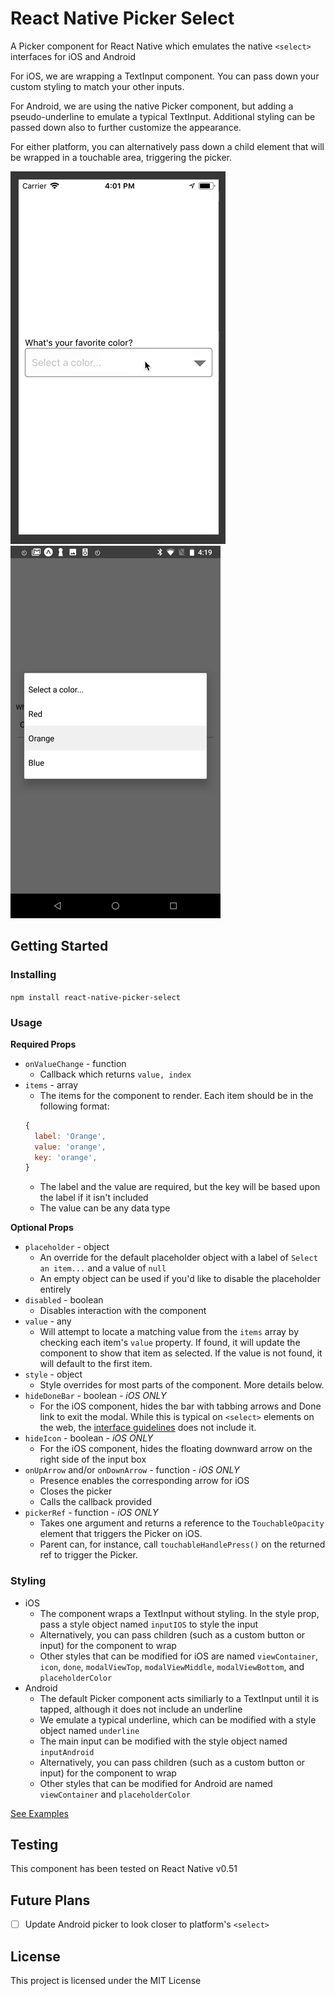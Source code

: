 
# React Native Picker Select

A Picker component for React Native which emulates the native `<select>` interfaces for iOS and Android

For iOS, we are wrapping a TextInput component. You can pass down your custom styling to match your other inputs.

For Android, we are using the native Picker component, but adding a pseudo-underline to emulate a typical TextInput. Additional styling can be passed down also to further customize the appearance.

For either platform, you can alternatively pass down a child element that will be wrapped in a touchable area, triggering the picker.

![iOS Example](./example/ios-example.gif) ![Android Example](./example/android-example.png)


## Getting Started

### Installing

`npm install react-native-picker-select`

### Usage

**Required Props**
* `onValueChange` - function
  * Callback which returns `value, index`
* `items` - array
  * The items for the component to render. Each item should be in the following format:
  ```js
  {
    label: 'Orange',
    value: 'orange',
    key: 'orange',
  }
  ```
  * The label and the value are required, but the key will be based upon the label if it isn't included
  * The value can be any data type

**Optional Props**
* `placeholder` - object
  * An override for the default placeholder object with a label of `Select an item...` and a value of `null`
  * An empty object can be used if you'd like to disable the placeholder entirely
* `disabled` - boolean
  * Disables interaction with the component
* `value` - any
  * Will attempt to locate a matching value from the `items` array by checking each item's `value` property. If found, it will update the component to show that item as selected. If the value is not found, it will default to the first item.
* `style` - object
  * Style overrides for most parts of the component. More details below.
* `hideDoneBar` - boolean - *iOS ONLY*
  * For the iOS component, hides the bar with tabbing arrows and Done link to exit the modal. While this is typical on `<select>` elements on the web, the [interface guidelines](https://developer.apple.com/ios/human-interface-guidelines/controls/pickers/) does not include it.
* `hideIcon` - boolean - *iOS ONLY*
  * For the iOS component, hides the floating downward arrow on the right side of the input box
* `onUpArrow` and/or `onDownArrow` - function - *iOS ONLY*
  * Presence enables the corresponding arrow for iOS
  * Closes the picker
  * Calls the callback provided
* `pickerRef` - function - *iOS ONLY*
  * Takes one argument and returns a reference to the `TouchableOpacity` element that triggers the Picker on iOS.
  * Parent can, for instance, call `touchableHandlePress()` on the returned ref to trigger the Picker.

### Styling

* iOS
  * The component wraps a TextInput without styling. In the style prop, pass a style object named `inputIOS` to style the input
  * Alternatively, you can pass children (such as a custom button or input) for the component to wrap
  * Other styles that can be modified for iOS are named `viewContainer`, `icon`, `done`, `modalViewTop`, `modalViewMiddle`, `modalViewBottom`, and `placeholderColor`
* Android
  * The default Picker component acts similiarly to a TextInput until it is tapped, although it does not include an underline
  * We emulate a typical underline, which can be modified with a style object named `underline`
  * The main input can be modified with the style object named `inputAndroid`
  * Alternatively, you can pass children (such as a custom button or input) for the component to wrap
  * Other styles that can be modified for Android are named `viewContainer` and `placeholderColor`

[See Examples](https://github.com/lawnstarter/react-native-picker-select/tree/master/example)

## Testing

This component has been tested on React Native v0.51

## Future Plans

- [ ] Update Android picker to look closer to platform's `<select>`

## License

This project is licensed under the MIT License

